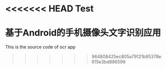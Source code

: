 <<<<<<< HEAD
Test
=======
# 基于Android的手机摄像头文字识别应用
This is the source code of ocr app
>>>>>>> 964808425ec805a79121b95378e615e3bd886599
